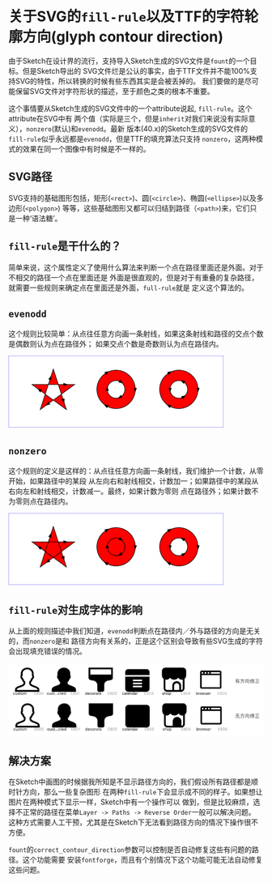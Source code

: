 # 关于SVG的`fill-rule`以及TTF的字符轮廓方向(glyph contour direction)

由于Sketch在设计界的流行，支持导入Sketch生成的SVG文件是`fount`的一个目标。但是Sketch导出的
SVG文件烂是公认的事实，由于TTF文件并不能100%支持SVG的特性，所以转换的时候有些东西其实是会被丢掉的。
我们要做的是尽可能保留SVG文件对字符形状的描述，至于颜色之类的根本不重要。

这个事情要从Sketch生成的SVG文件中的一个attribute说起, `fill-rule`。这个attribute在SVG中有
两个值（实际是三个，但是`inherit`对我们来说没有实际意义），`nonzero`(默认)和`evenodd`。最新
版本(40.x)的Sketch生成的SVG文件的`fill-rule`似乎永远都是`evenodd`，但是TTF的填充算法只支持
`nonzero`，这两种模式的效果在同一个图像中有时候是不一样的。

## SVG路径

SVG支持的基础图形包括，矩形(`<rect>`)、圆(`<circle>`)、椭圆(`<ellipse>`)以及多边形(`<polygon>`)
等等，这些基础图形又都可以归结到路径（`<path>`)来，它们只是一种‘语法糖’。

## `fill-rule`是干什么的？

简单来说，这个属性定义了使用什么算法来判断一个点在路径里面还是外面。对于不相交的路径一个点在里面还是
外面是很直观的，但是对于有重叠的复杂路径，就需要一些规则来确定点在里面还是外面，`full-rule`就是
定义这个算法的。

## `evenodd`

这个规则比较简单：从点往任意方向画一条射线，如果这条射线和路径的交点个数是偶数则认为点在路径外；
如果交点个数是奇数则认为点在路径内。

![fillrule-evenodd](img/fillrule-evenodd.png)

## `nonzero`

这个规则的定义是这样的：从点往任意方向画一条射线，我们维护一个计数，从零开始，如果路径中的某段
从左向右和射线相交，计数加一；如果路径中的某段从右向左和射线相交，计数减一。最终，如果计数为零则
点在路径外；如果计数不为零则点在路径内。

![fillrule-nonzero](img/fillrule-nonzero.png)

## `fill-rule`对生成字体的影响

从上面的规则描述中我们知道，`evenodd`判断点在路径内／外与路径的方向是无关的，而`nonzero`是和
路径方向有关系的，正是这个区别会导致有些SVG生成的字符会出现填充错误的情况。

![fillrule-compare](img/fillrule-compare.png)

## 解决方案

在Sketch中画图的时候据我所知是不显示路径方向的，我们假设所有路径都是顺时针方向，那么一些复杂图形
在两种`fill-rule`下会显示成不同的样子。如果想让图片在两种模式下显示一样，Sketch中有一个操作可以
做到，但是比较麻烦，选择不正常的路径在菜单`Layer -> Paths -> Reverse Order`一般可以解决问题。
这种方式需要人工干预，尤其是在Sketch下无法看到路径方向的情况下操作很不方便。

`fount`的`correct_contour_direction`参数可以控制是否自动修复这些有问题的路径。这个功能需要
安装`fontforge`，而且有个别情况下这个功能可能无法自动修复这些问题。
